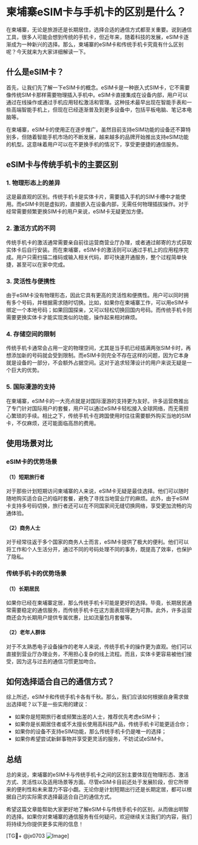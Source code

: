 # 柬埔寨eSIM卡与手机卡的区别是什么？

在柬埔寨，无论是旅游还是长期居住，选择合适的通信方式都至关重要。说到通信工具，很多人可能会想到传统的手机卡，但近年来，随着科技的发展，eSIM卡逐渐成为一种新兴的选择。那么，柬埔寨的eSIM卡和传统手机卡究竟有什么区别呢？今天就来为大家详细解读一下。

## 什么是eSIM卡？

首先，让我们先了解一下eSIM卡的概念。eSIM卡是一种嵌入式SIM卡，它不需要像传统SIM卡那样需要物理插入手机中。eSIM卡直接集成在设备内部，用户可以通过在线操作或通过手机应用轻松激活和管理。这种技术最早出现在智能手表和一些高端智能手机上，但现在已经逐渐普及到更多设备中，包括平板电脑、笔记本电脑等。

在柬埔寨，eSIM卡的使用正在逐步推广。虽然目前支持eSIM功能的设备还不算特别多，但随着智能手机市场的不断发展，越来越多的品牌开始推出支持eSIM功能的机型。这意味着用户可以在不更换手机的情况下，享受更便捷的通信服务。

## eSIM卡与传统手机卡的主要区别

### 1. **物理形态上的差异**

这是最直观的区别。传统手机卡是实体卡片，需要插入手机的SIM卡槽中才能使用。而eSIM卡则是虚拟的，直接嵌入在设备内部，无需任何物理插拔操作。对于经常需要频繁更换SIM卡的用户来说，eSIM卡无疑更加方便。

### 2. **激活方式的不同**

传统手机卡的激活通常需要亲自前往运营商营业厅办理，或者通过邮寄的方式获取实体卡后自行安装。而在柬埔寨，eSIM卡的激活则可以通过手机上的应用程序完成。用户只需扫描二维码或输入相关代码，即可快速开通服务，整个过程简单快捷，甚至可以在家中完成。

### 3. **灵活性与便携性**

由于eSIM卡没有物理形态，因此它具有更高的灵活性和便携性。用户可以同时拥有多个号码，并根据需求随时切换。比如，如果你在柬埔寨工作，可以用eSIM卡绑定一个本地号码；如果回国探亲，又可以轻松切换回国内号码。而传统手机卡则需要更换实体卡才能实现类似的功能，操作起来相对麻烦。

### 4. **存储空间的限制**

传统手机卡通常会占用一定的物理空间，尤其是当手机已经插满两张SIM卡时，再想添加新的号码就会受到限制。而eSIM卡则完全不存在这样的问题，因为它本身就是设备的一部分，不会额外占据空间。这对于追求轻薄设计的用户来说无疑是一个巨大的优势。

### 5. **国际漫游的支持**

在柬埔寨，eSIM卡的一大亮点就是对国际漫游的支持更为友好。许多运营商推出了专门针对国际用户的套餐，用户可以通过eSIM卡轻松接入全球网络，而无需担心繁琐的手续。相比之下，传统手机卡在跨国使用时往往需要额外购买当地的SIM卡，不仅麻烦，还可能面临高昂的费用。

## 使用场景对比

### eSIM卡的优势场景

#### （1）短期旅行者

对于那些计划短期访问柬埔寨的人来说，eSIM卡无疑是最佳选择。他们可以随时随地购买适合自己的临时套餐，避免了寻找当地营业厅的麻烦。此外，由于eSIM卡支持多号码切换，旅行者还可以在不同国家间无缝切换网络，享受更加流畅的沟通体验。

#### （2）商务人士

对于经常往返于多个国家的商务人士而言，eSIM卡提供了极大的便利。他们可以将工作和个人生活分开，通过不同的号码处理不同的事务，既提高了效率，也保护了隐私。

### 传统手机卡的优势场景

#### （1）长期居民

如果你已经在柬埔寨定居，那么传统手机卡可能是更好的选择。毕竟，长期居民通常需要稳定的通信服务，而传统手机卡在这方面表现得更为可靠。此外，许多运营商还会为长期用户提供专属优惠，比如流量包月套餐等。

#### （2）老年人群体

对于不太熟悉电子设备操作的老年人来说，传统手机卡的操作更为直观。他们可以直接到营业厅办理业务，不用担心复杂的线上流程。而且，实体卡更容易被他们接受，因为这与过去的通信习惯更加吻合。

## 如何选择适合自己的通信方式？

综上所述，eSIM卡和传统手机卡各有千秋。那么，我们应该如何根据自身需求做出选择呢？以下是一些实用的建议：

- 如果你是短期旅行者或频繁出差的人士，推荐优先考虑eSIM卡；
- 如果你是长期居住者或不太擅长使用高科技产品，传统手机卡可能更适合你；
- 如果你的设备不支持eSIM功能，那么传统手机卡仍是唯一的选择；
- 如果你希望尝试新鲜事物并享受更灵活的服务，不妨试试eSIM卡。

## 总结

总的来说，柬埔寨的eSIM卡与传统手机卡之间的区别主要体现在物理形态、激活方式、灵活性以及适用场景等方面。尽管eSIM卡目前还处于发展阶段，但它所带来的便利性和未来潜力不容小觑。无论你是计划短期出行还是长期定居，都可以根据自己的实际需求选择最适合自己的通信方式。

希望这篇文章能帮助大家更好地了解eSIM卡与传统手机卡的区别，从而做出明智的选择。如果你对柬埔寨的通信服务有任何疑问，欢迎继续关注我们的内容，我们将持续为你提供更多实用的信息！

[TG💪+ @jx0703 ![Image](https://github.com/user-attachments/assets/dbca1d08-cadb-493c-b0ec-ad6f7a83f270)]